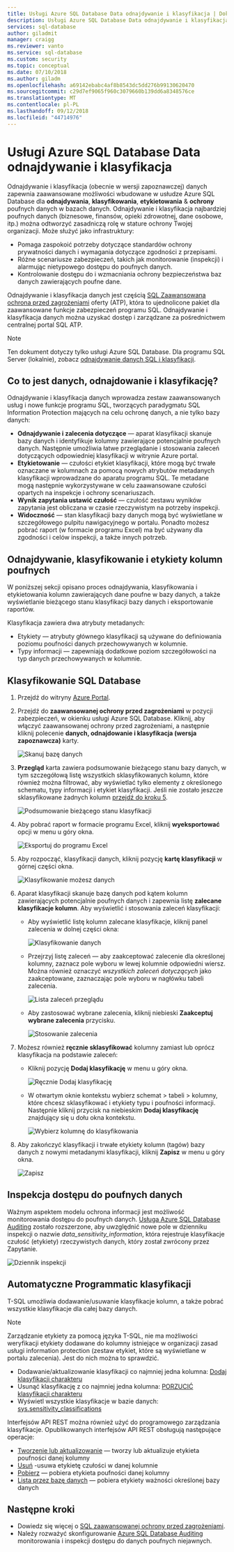 ```yaml
---
title: Usługi Azure SQL Database Data odnajdywanie i klasyfikacja | Dokumentacja firmy Microsoft
description: Usługi Azure SQL Database Data odnajdywanie i klasyfikacja
services: sql-database
author: giladmit
manager: craigg
ms.reviewer: vanto
ms.service: sql-database
ms.custom: security
ms.topic: conceptual
ms.date: 07/10/2018
ms.author: giladm
ms.openlocfilehash: a69142ebabc4af8b8543dc5dd276b99130620470
ms.sourcegitcommit: c29d7ef9065f960c3079660b139dd6a8348576ce
ms.translationtype: MT
ms.contentlocale: pl-PL
ms.lasthandoff: 09/12/2018
ms.locfileid: "44714976"
---
```

# <a name="azure-sql-database-data-discovery-and-classification"></a>Usługi Azure SQL Database Data odnajdywanie i klasyfikacja
Odnajdywanie i klasyfikacja (obecnie w wersji zapoznawczej) danych zapewnia zaawansowane możliwości wbudowane w usłudze Azure SQL Database dla **odnajdywania**, **klasyfikowania**, **etykietowania**  &  **ochrony** poufnych danych w bazach danych.
Odnajdywanie i klasyfikacja najbardziej poufnych danych (biznesowe, finansów, opieki zdrowotnej, dane osobowe, itp.) można odtworzyć zasadniczą rolę w stature ochrony Twojej organizacji. Może służyć jako infrastruktury:
* Pomaga zaspokoić potrzeby dotyczące standardów ochrony prywatności danych i wymagania dotyczące zgodności z przepisami.
* Różne scenariusze zabezpieczeń, takich jak monitorowanie (inspekcji) i alarmując nietypowego dostępu do poufnych danych.
* Kontrolowanie dostępu do i wzmacniania ochrony bezpieczeństwa baz danych zawierających poufne dane.

Odnajdywanie i klasyfikacja danych jest częścią [SQL Zaawansowana ochrona przed zagrożeniami](sql-advanced-threat-protection.md) oferty (ATP), która to ujednolicone pakiet dla zaawansowane funkcje zabezpieczeń programu SQL. Odnajdywanie i klasyfikacja danych można uzyskać dostęp i zarządzane za pośrednictwem centralnej portal SQL ATP.

> [!NOTE]
> Ten dokument dotyczy tylko usługi Azure SQL Database. Dla programu SQL Server (lokalnie), zobacz [odnajdywanie danych SQL i klasyfikacji](https://go.microsoft.com/fwlink/?linkid=866999).

## <a id="subheading-1"></a>Co to jest danych, odnajdowanie i klasyfikację?
Odnajdywanie i klasyfikacja danych wprowadza zestaw zaawansowanych usług i nowe funkcje programu SQL, tworzących paradygmatu SQL Information Protection mających na celu ochronę danych, a nie tylko bazy danych:
* **Odnajdywanie i zalecenia dotyczące** — aparat klasyfikacji skanuje bazy danych i identyfikuje kolumny zawierające potencjalnie poufnych danych. Następnie umożliwia łatwe przeglądanie i stosowania zaleceń dotyczących odpowiedniej klasyfikacji w witrynie Azure portal.
* **Etykietowanie** — czułości etykiet klasyfikacji, które mogą być trwałe oznaczane w kolumnach za pomocą nowych atrybutów metadanych klasyfikacji wprowadzane do aparatu programu SQL. Te metadane mogą następnie wykorzystywane w celu zaawansowane czułości opartych na inspekcje i ochrony scenariuszach.
* **Wynik zapytania ustawić czułość** — czułość zestawu wyników zapytania jest obliczana w czasie rzeczywistym na potrzeby inspekcji.
* **Widoczność** — stan klasyfikacji bazy danych mogą być wyświetlane w szczegółowego pulpitu nawigacyjnego w portalu. Ponadto możesz pobrać raport (w formacie programu Excel) ma być używany dla zgodności i celów inspekcji, a także innych potrzeb.

## <a id="subheading-2"></a>Odnajdywanie, klasyfikowanie i etykiety kolumn poufnych
W poniższej sekcji opisano proces odnajdywania, klasyfikowania i etykietowania kolumn zawierających dane poufne w bazy danych, a także wyświetlanie bieżącego stanu klasyfikacji bazy danych i eksportowanie raportów.

Klasyfikacja zawiera dwa atrybuty metadanych:
* Etykiety — atrybuty głównego klasyfikacji są używane do definiowania poziomu poufności danych przechowywanych w kolumnie.  
* Typy informacji — zapewniają dodatkowe poziom szczegółowości na typ danych przechowywanych w kolumnie.

## <a name="classify-your-sql-database"></a>Klasyfikowanie SQL Database

1. Przejdź do witryny [Azure Portal](https://portal.azure.com).

2. Przejdź do **zaawansowanej ochrony przed zagrożeniami** w pozycji zabezpieczeń, w okienku usługi Azure SQL Database. Kliknij, aby włączyć zaawansowanej ochrony przed zagrożeniami, a następnie kliknij polecenie **danych, odnajdowanie i klasyfikacja (wersja zapoznawcza)** karty.

   ![Skanuj bazę danych](./media/sql-data-discovery-and-classification/data_classification.png)

3. **Przegląd** karta zawiera podsumowanie bieżącego stanu bazy danych, w tym szczegółową listę wszystkich sklasyfikowanych kolumn, które również można filtrować, aby wyświetlać tylko elementy z określonego schematu, typy informacji i etykiet klasyfikacji. Jeśli nie zostało jeszcze sklasyfikowane żadnych kolumn [przejdź do kroku 5](#step-5).

   ![Podsumowanie bieżącego stanu klasyfikacji](./media/sql-data-discovery-and-classification/2_data_classification_overview_dashboard.png)

4. Aby pobrać raport w formacie programu Excel, kliknij **wyeksportować** opcji w menu u góry okna.

   ![Eksportuj do programu Excel](./media/sql-data-discovery-and-classification/3_data_classification_export_report.png)

5.  <a id="step-5"></a>Aby rozpocząć, klasyfikacji danych, kliknij pozycję **kartę klasyfikacji** w górnej części okna.

    ![Klasyfikowanie możesz danych](./media/sql-data-discovery-and-classification/4_data_classification_classification_tab_click.png)

6. Aparat klasyfikacji skanuje bazę danych pod kątem kolumn zawierających potencjalnie poufnych danych i zapewnia listę **zalecane klasyfikacje kolumn**. Aby wyświetlić i stosowania zaleceń klasyfikacji:

    * Aby wyświetlić listę kolumn zalecane klasyfikacje, kliknij panel zalecenia w dolnej części okna:

      ![Klasyfikowanie danych](./media/sql-data-discovery-and-classification/5_data_classification_recommendations_panel.png)

    * Przejrzyj listę zaleceń — aby zaakceptować zalecenie dla określonej kolumny, zaznacz pole wyboru w lewej kolumnie odpowiedni wiersz. Można również oznaczyć *wszystkich zaleceń dotyczących* jako zaakceptowane, zaznaczając pole wyboru w nagłówku tabeli zalecenia.

       ![Lista zaleceń przeglądu](./media/sql-data-discovery-and-classification/6_data_classification_recommendations_list.png)

    * Aby zastosować wybrane zalecenia, kliknij niebieski **Zaakceptuj wybrane zalecenia** przycisku.

      ![Stosowanie zalecenia](./media/sql-data-discovery-and-classification/7_data_classification_accept_selected_recommendations.png)

7. Możesz również **ręcznie sklasyfikować** kolumny zamiast lub oprócz klasyfikacja na podstawie zaleceń:

    * Kliknij pozycję **Dodaj klasyfikację** w menu u góry okna.

      ![Ręcznie Dodaj klasyfikację](./media/sql-data-discovery-and-classification/8_data_classification_add_classification_button.png)

    * W otwartym oknie kontekstu wybierz schemat > tabeli > kolumny, które chcesz sklasyfikować i etykiety typu i poufności informacji. Następnie kliknij przycisk na niebieskim **Dodaj klasyfikację** znajdujący się u dołu okna kontekstu.

      ![Wybierz kolumnę do klasyfikowania](./media/sql-data-discovery-and-classification/9_data_classification_manual_classification.png)

8. Aby zakończyć klasyfikacji i trwałe etykiety kolumn (tagów) bazy danych z nowymi metadanymi klasyfikacji, kliknij **Zapisz** w menu u góry okna.

   ![Zapisz](./media/sql-data-discovery-and-classification/10_data_classification_save.png)

## <a id="subheading-3"></a>Inspekcja dostępu do poufnych danych

Ważnym aspektem modelu ochrona informacji jest możliwość monitorowania dostępu do poufnych danych. [Usługa Azure SQL Database Auditing](https://docs.microsoft.com/azure/sql-database/sql-database-auditing) zostało rozszerzone, aby uwzględnić nowe pole w dzienniku inspekcji o nazwie *data_sensitivity_information*, która rejestruje klasyfikacje czułość (etykiety) rzeczywistych danych, który został zwrócony przez Zapytanie.

![Dziennik inspekcji](./media/sql-data-discovery-and-classification/11_data_classification_audit_log.png)

## <a id="subheading-4"></a>Automatyczne Programmatic klasyfikacji

T-SQL umożliwia dodawanie/usuwanie klasyfikacje kolumn, a także pobrać wszystkie klasyfikacje dla całej bazy danych.

> [!NOTE]
> Zarządzanie etykiety za pomocą języka T-SQL, nie ma możliwości weryfikacji etykiety dodawane do kolumny istniejące w organizacji zasad usługi information protection (zestaw etykiet, które są wyświetlane w portalu zalecenia). Jest do nich można to sprawdzić.

* Dodawanie/aktualizowanie klasyfikacji co najmniej jedna kolumna: [Dodaj klasyfikacji charakteru](https://docs.microsoft.com/en-us/sql/t-sql/statements/add-sensitivity-classification-transact-sql)
* Usunąć klasyfikację z co najmniej jedna kolumna: [PORZUCIĆ klasyfikacji charakteru](https://docs.microsoft.com/en-us/sql/t-sql/statements/drop-sensitivity-classification-transact-sql)
* Wyświetl wszystkie klasyfikacje w bazie danych: [sys.sensitivity_classifications](https://docs.microsoft.com/en-us/sql/relational-databases/system-catalog-views/sys-sensitivity-classifications-transact-sql)

Interfejsów API REST można również użyć do programowego zarządzania klasyfikacje. Opublikowanych interfejsów API REST obsługują następujące operacje:
* [Tworzenie lub aktualizowanie](https://docs.microsoft.com/rest/api/sql/sensitivitylabels/createorupdate) — tworzy lub aktualizuje etykieta poufności danej kolumny
* [Usuń](https://docs.microsoft.com/rest/api/sql/sensitivitylabels/delete) -usuwa etykietę czułości w danej kolumnie
* [Pobierz](https://docs.microsoft.com/rest/api/sql/sensitivitylabels/get) — pobiera etykieta poufności danej kolumny
* [Lista przez bazę danych](https://docs.microsoft.com/rest/api/sql/sensitivitylabels/listbydatabase) — pobiera etykiety ważności określonej bazy danych


## <a id="subheading-5"></a>Następne kroki

- Dowiedz się więcej o [SQL zaawansowanej ochrony przed zagrożeniami](sql-advanced-threat-protection.md).
- Należy rozważyć skonfigurowanie [Azure SQL Database Auditing](https://docs.microsoft.com/azure/sql-database/sql-database-auditing) monitorowania i inspekcji dostępu do danych poufnych niejawnych.

<!--Anchors-->
[SQL Data Discovery & Classification overview]: #subheading-1
[Discovering, classifying & labeling sensitive columns]: #subheading-2
[Auditing access to sensitive data]: #subheading-3
[Automated/Programmatic classification]: #subheading-4
[Next Steps]: #subheading-5

